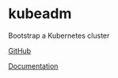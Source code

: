 # kubeadm

Bootstrap a Kubernetes cluster

[GitHub](https://github.com/kubernetes/kubeadm)

[Documentation](https://kubernetes.io/docs/setup/production-environment/tools/kubeadm/install-kubeadm/#installing-kubeadm-kubelet-and-kubectl)
